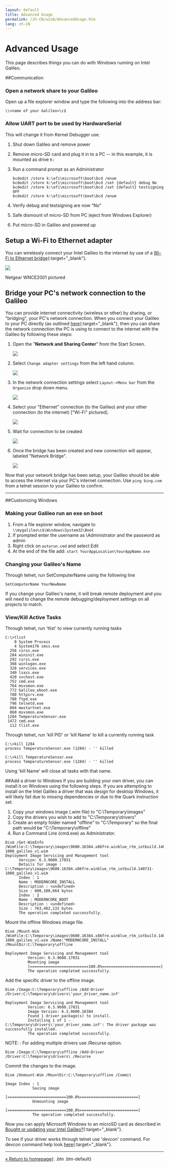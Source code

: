 ```yaml
---
layout: default
title: Advanced Usage
permalink: /zh-CN/win8/AdvancedUsage.htm
lang: zh-CN
---
```


# Advanced Usage
This page describes things you can do with Windows running on Intel Galileo.

##Communication

### Open a network share to your Galileo
Open up a file explorer window and type the following into the address bar:

~~~
\\<name of your Galileo>\c$
~~~

### Allow UART port to be used by HardwareSerial
This will change it from Kernel Debugger use.

1. Shut down Galileo and remove power
1. Remove micro-SD card and plug it in to a PC -- in this example, it is mounted as drive `K:`
1. Run a command prompt as an Administrator

   ~~~
   bcdedit /store k:\efi\microsoft\boot\bcd /enum
   bcdedit /store k:\efi\microsoft\boot\bcd /set {default} debug No
   bcdedit /store k:\efi\microsoft\boot\bcd /set {default} testsigning OFF
   bcdedit /store k:\efi\microsoft\boot\bcd /enum
   ~~~
1. Verify debug and testsigning are now “No”
1. Safe dismount of micro-SD from PC (eject from Windows Explorer)
1. Put micro-SD in Galileo and powered up

## Setup a Wi-Fi to Ethernet adapter
You can wirelessly connect your Intel Galileo to the internet by use of a [Wi-Fi to Ethernet bridge](http://www.newegg.com/Product/ProductList.aspx?Submit=ENE&DEPA=0&Order=BESTMATCH&Description=wireless+to+ethernet+adapter&N=-1&isNodeId=1"){:target="_blank"}.

![]({{site.baseurl}}/images/galileo-wifi-bridge.png)

Netgear WNCE2001 pictured

## Bridge your PC's network connection to the Galileo
You can provide internet connectivity (wireless or other) by sharing, or "bridging", your PC's network connection.
When you connect your Galileo to your PC directly (as outlined [here](SetupGalileo.htm){:target="_blank"}, then you can share the network connection the PC is using to connect to the internet with the Galileo by following these steps:

1. Open the "<b>Network and Sharing Center</b>" from the Start Screen.

   ![]({{site.baseurl}}/images/Start_NetworkandSharingCenter.png)

1. Select ```Change adapter settings``` from the left hand column.

   ![]({{site.baseurl}}/images/NetworkandSharingCenter.png)

1. In the network connection settings select ```Layout->Menu bar``` from the ```Organize``` drop down menu.

   ![]({{site.baseurl}}/images/NetworkConnections.png)

1. Select your "Ethernet" connection (to the Galileo) and your other connection (to the internet) ["Wi-Fi" pictured].

   ![]({{site.baseurl}}/images/NetworkBridgeConnections.png)

1. Wait for connection to be created

   ![]({{site.baseurl}}/images/Status_BridgeWait.png)

1. Once the bridge has been created and new connection will appear, labeled "Network Bridge".

   ![]({{site.baseurl}}/images/NetworkBridge.png)

Now that your network bridge has been setup, your Galileo should be able to access the internet via your PC's internet connection.
Use ```ping bing.com``` from a telnet session to your Galileo to confirm.

---

##Customizing Windows

### Making your Galileo run an exe on boot
1. From a file explorer window, navigate to ```\\mygalileo\c$\Windows\System32\Boot```
1. If prompted enter the username as \Administrator and the password as admin
1. Right click on ```autorun.cmd``` and select Edit
1. At the end of the file add: ```start YourAppLocation\YourAppName.exe```

### Changing your Galileo's Name
Through telnet, run SetComputerName using the following line

~~~
SetComputerName YourNewName
~~~


If you change your Galileo's name, it will break remote deployment and you will need to change the remote debugging/deployment settings on all projects to match.

### View/Kill Active Tasks

Through telnet, run 'tlist' to view currently running tasks

~~~
C:\>tlist
    0 System Process
    4 System176 smss.exe
  256 csrss.exe
  284 wininit.exe
  292 csrss.exe
  308 winlogon.exe
  328 services.exe
  340 lsass.exe
  420 svchost.exe
  752 cmd.exe
  764 msvsmon.exe
  772 Galileo_eboot.exe
  780 httpsrv.exe
  788 ftpd.exe
  796 telnetd.exe
  804 mwstartnet.exe
  860 msvsmon.exe
 1284 TemperatureSensor.exe
 1472 cmd.exe
  112 tlist.exe
~~~

Through telnet, run 'kill PID' or 'kill Name' to kill a currently running task

~~~
C:\>kill 1284
process TemperatureSensor.exe (1284) - '' killed

C:\>kill TemperatureSensor.exe
process TemperatureSensor.exe (1284) - '' killed
~~~

Using 'kill Name' will close all tasks with that name.


##Add a driver to Windows
If you are building your own driver, you can install it on Windows using the following steps. If you are attempting to install on the Intel Galileo a driver that was design for desktop Windows, it will likely fail due to missing dependencies or due to the Quark instruction set.

1. Copy your windows image (.wim file) to "C:\Temporary\images"
1. Copy the drivers you wish to add to "C:\Temporary\drivers"
1. Create an empty folder named "offline" to "C:\Temporary\" so the final path would be "C:\Temporary\offline"
1. Run a Command Line (cmd.exe) as Administrator.


~~~
Dism /Get-WimInfo /WimFile:C:\Temporary\images\9600.16384.x86fre.winblue_rtm_iotbuild.140731-1000_galileo_v1.wim
Deployment Image Servicing and Management tool
      Version: 6.3.9600.17031
      Details for image : C:\Temporary\images\9600.16384.x86fre.winblue_rtm_iotbuild.140731-1000_galileo_v1.wim
      Index : 1
      Name : MODERNCORE_INSTALL
      Description : <undefined>
      Size : 800,100,664 bytes
      Index : 2
      Name : MODERNCORE_BOOT
      Description : <undefined>
      Size : 763,402,132 bytes
      The operation completed successfully.
~~~

Mount the offline Windows image file.

~~~
Dism /Mount-Wim /WimFile:C:\Temporary\images\9600.16384.x86fre.winblue_rtm_iotbuild.140731-1000_galileo_v1.wim /Name:"MODERNCORE_INSTALL" /MountDir:C:\Temporary\offline

Deployment Image Servicing and Management tool
          Version: 6.3.9600.17031
          Mounting image
          [==========================100.0%==========================]
          The operation completed successfully.
~~~

Add the specific driver to the offline image.

~~~
Dism /Image:C:\Temporary\offline /Add-Driver /Driver:C:\Temporary\drivers\'your_driver_name.inf'

Deployment Image Servicing and Management tool
          Version: 6.3.9600.17031
          Image Version: 6.3.9600.16384
          Found 1 driver package(s) to install.
          Installing 1 of 1 - C:\Temporary\drivers\'your_driver_name.inf': The driver package was successfully installed.
          The operation completed successfully.
~~~


  NOTE:
  : For adding multiple drivers use /Recurse option.

~~~
Dism /Image:C:\Temporary\offline /Add-Driver /Driver:C:\Temporary\drivers\ /Recurse
~~~


Commit the changes to the image.

~~~
Dism /Unmount-Wim /MountDir:C:\Temporary\offline /Commit

Image Index : 1
            Saving image
            [==========================100.0%==========================]
            Unmounting image
            [==========================100.0%==========================]
            The operation completed successfully.
~~~

Now you can apply Microsoft Windows to an microSD card as described in [Bought or updating your Intel Galileo?]({{site.baseurl}}/{{page.lang}}/win8/SetupGalileo.htm){:target="_blank"}.


To see if your driver works through telnet use 'devcon' command. For devcon command help look [here](http://msdn.microsoft.com/zh-CN/library/windows/hardware/ff544746(v=vs.85).aspx){:target="_blank"}.


---
[&laquo; Return to homepage]({{site.baseurl}}/{{page.lang}}/index.htm){: .btn .btn-default}
